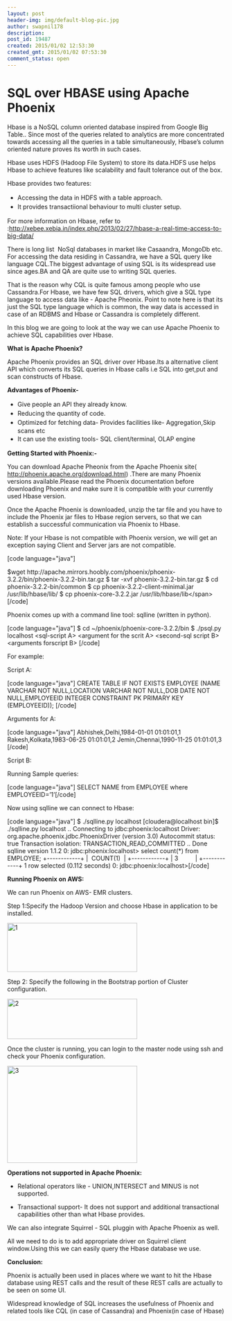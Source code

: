 ```yaml
---
layout: post
header-img: img/default-blog-pic.jpg
author: swapnil178
description: 
post_id: 19487
created: 2015/01/02 12:53:30
created_gmt: 2015/01/02 07:53:30
comment_status: open
---
```


# SQL over HBASE using Apache Phoenix

<p dir="ltr">Hbase is a NoSQL column oriented database inspired from Google Big Table.. Since most of the queries related to analytics are more concentrated towards accessing all the queries in a table simultaneously, Hbase’s column oriented nature proves its worth in such cases.</p>

<p dir="ltr">Hbase uses HDFS (Hadoop File System) to store its data.HDFS use helps Hbase to achieve features like scalability and fault tolerance out of the box.</p>

<p dir="ltr">Hbase provides two features:</p>

<ul>
    <li><span style="line-height: 1.5em">Accessing the data in HDFS with a table approach.</span></li>
    <li><span style="line-height: 1.5em">It provides transactiional behaviour to multi cluster setup.</span></li>
</ul>

<p>For more information on Hbase, refer to :<a href="http://xebee.xebia.in/index.php/2013/02/27/hbase-a-real-time-access-to-big-data/">http://xebee.xebia.in/index.php/2013/02/27/hbase-a-real-time-access-to-big-data/</a>
<p dir="ltr">There is long list  NoSql databases in market like Casaandra, MongoDb etc. For accessing the data residing in Cassandra, we have a SQL query like language CQL.The biggest advantage of using SQL is its widespread use since ages.BA and QA are quite use to writing SQL queries.</p>
<p dir="ltr">That is the reason why CQL is quite famous among people who use Cassandra.For Hbase, we have few SQL drivers, which give a SQL type language to access data like - Apache Pheonix. Point to note here is that its just the SQL type language which is common, the way data is accessed in case of an RDBMS and Hbase or Cassandra is completely different.</p>
In this blog we are going to look at the way we can use Apache Phoenix to achieve SQL capabilities over Hbase.
<p dir="ltr"><strong>What is Apache Phoenix?</strong></p>
<p dir="ltr">Apache Phoenix provides an SQL driver over Hbase.Its a alternative client API which converts its SQL queries in Hbase calls i.e SQL into get,put and scan constructs of Hbase.</p>
<p dir="ltr"><strong>Advantages of Phoenix-</strong></p></p>
<ul>
    <li><span style="line-height: 1.5em">Give people an API they already know.</span></li>
    <li><span style="line-height: 1.5em">Reducing the quantity of code.</span></li>
    <li><span style="line-height: 1.5em">Optimized for fetching data- Provides facilities like- Aggregation,Skip scans etc</span></li>
    <li><span style="line-height: 1.5em">It can use the existing tools- SQL client/terminal, OLAP engine</span></li>
</ul>

<p><strong>Getting Started with Phoenix:-</strong>
<p dir="ltr">You can download Apache Pheonix from the Apache Phoenix site( <a href="http://phoenix.apache.org/download.html">http://phoenix.apache.org/download.html</a>) .There are many Phoenix versions available.Please read the Phoenix documentation before downloading Phoenix and make sure it is compatible with your currently used Hbase version.</p>
<p dir="ltr">Once the Apache Phoenix is downloaded, unzip the tar file and you have to include the Phoenix jar files to Hbase region servers, so that we can establish a successful communication via Phoenix to Hbase.</p>
Note: If your Hbase is not compatible with Phoenix version, we will get an exception saying Client and Server jars are not compatible.</p>
<p>[code language="java"]</p>
<p>$wget http://apache.mirrors.hoobly.com/phoenix/phoenix-3.2.2/bin/phoenix-3.2.2-bin.tar.gz
$ tar -xvf phoenix-3.2.2-bin.tar.gz $ cd phoenix-3.2.2-bin/common
$ cp phoenix-3.2.2-client-minimal.jar /usr/lib/hbase/lib/
$ cp phoenix-core-3.2.2.jar /usr/lib/hbase/lib&lt;/span&gt;[/code]</p>
<p>Phoenix comes up with a command line tool: sqlline (written in python).</p>
<p>[code language="java"]
$ cd ~/phoenix/phoenix-core-3.2.2/bin
$ ./psql.py localhost &lt;sql-script A&gt; &lt;argument for the scrit A&gt; &lt;second-sql script B&gt; &lt;arguments forscript B&gt;
[/code]</p>
<p>For example:
<p dir="ltr">Script A:</p></p>
<p>[code language="java"]
CREATE TABLE IF NOT EXISTS EMPLOYEE (NAME VARCHAR NOT NULL,LOCATION VARCHAR NOT NULL,DOB DATE NOT NULL,EMPLOYEEID INTEGER CONSTRAINT PK PRIMARY KEY (EMPLOYEEID)); [/code]
<p dir="ltr">Arguments for A:</p></p>
<p>[code language="java"]
Abhishek,Delhi,1984-01-01 01:01:01,1
Rakesh,Kolkata,1983-06-25 01:01:01,2
Jemin,Chennai,1990-11-25 01:01:01,3 [/code]
<p dir="ltr">Script B:</p>
<p dir="ltr">Running Sample queries:</p></p>
<p>[code language="java"]
SELECT NAME from EMPLOYEE where EMPLOYEEID=’1’[/code]
<p dir="ltr">Now using sqlline we can connect to Hbase:</p></p>
<p>[code language="java"]
$ ./sqlline.py localhost
[cloudera@localhost bin]$ ./sqlline.py localhost
..
Connecting to jdbc:phoenix:localhost
Driver: org.apache.phoenix.jdbc.PhoenixDriver (version 3.0)
Autocommit status: true
Transaction isolation: TRANSACTION_READ_COMMITTED
..
Done
sqlline version 1.1.2
0: jdbc:phoenix:localhost&gt; select count(*) from EMPLOYEE;
+------------+
|  COUNT(1)  |
+------------+
| 3          |
+------------+
1 row selected (0.112 seconds)
0: jdbc:phoenix:localhost&gt;[/code]
<p dir="ltr"><strong>Running Phoenix on AWS:</strong></p>
<p dir="ltr">We can run Phoenix on AWS- EMR clusters.</p>
<p dir="ltr">Step 1:Specify the Hadoop Version and choose Hbase in application to be installed.</p>
<p dir="ltr"><a href="http://xebee.xebia.in/wp-content/uploads/2015/01/1.png"><img class="alignnone size-medium wp-image-19494" alt="1" src="http://xebee.xebia.in/wp-content/uploads/2015/01/1-300x113.png" width="300" height="113" /></a></p>
<p dir="ltr">Step 2: Specify the following in the Bootstrap portion of Cluster configuration.</p>
<p dir="ltr"><a href="http://xebee.xebia.in/wp-content/uploads/2015/01/2.png"><img class="alignnone size-medium wp-image-19495" alt="2" src="http://xebee.xebia.in/wp-content/uploads/2015/01/2-300x93.png" width="300" height="93" /></a></p>
<p dir="ltr">Once the cluster is running, you can login to the master node using ssh and check your Phoenix configuration.</p>
<p dir="ltr"><a href="http://xebee.xebia.in/wp-content/uploads/2015/01/3.png"><img class="alignnone size-medium wp-image-19496" alt="3" src="http://xebee.xebia.in/wp-content/uploads/2015/01/3-300x224.png" width="300" height="224" /></a></p>
<p dir="ltr"><strong>Operations not supported in Apache Phoenix:</strong></p></p>
<ul>
    <li>
<p dir="ltr">Relational operators like - UNION,INTERSECT and MINUS is not supported.</p>
</li>
    <li>
<p dir="ltr">Transactional support- It does not support and additional transactional capabilities other than what Hbase provides.</p>
</li>
</ul>

<p dir="ltr">We can also integrate Squirrel - SQL pluggin with Apache Phoenix as well.</p>

<p dir="ltr">All we need to do is to add appropriate driver on Squirrel client window.Using this we can easily query the Hbase database we use.</p>

<p dir="ltr"><strong>Conclusion:</strong></p>

<p dir="ltr"><strong></strong>Phoenix is actually been used in places where we want to hit the Hbase database using REST calls and the result of these REST calls are actually to be seen on some UI.</p>

<p dir="ltr">Widespread knowledge of SQL increases the usefulness of Phoenix and related tools like CQL (in case of Cassandra) and Phoenix(in case of Hbase)</p>